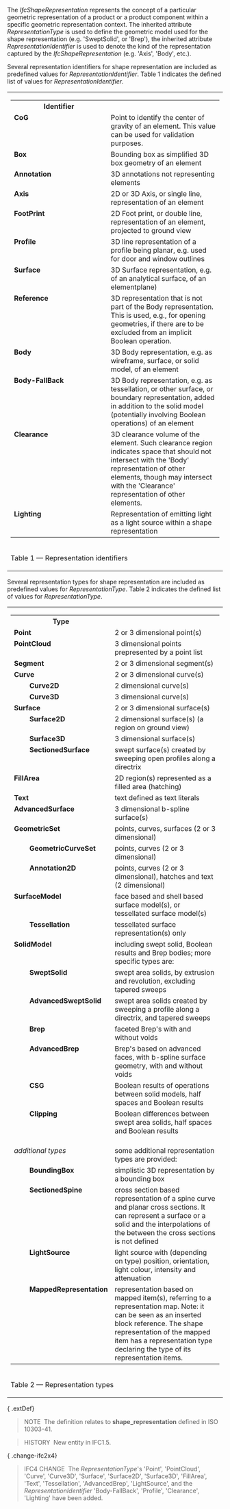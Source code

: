 The _IfcShapeRepresentation_ represents the concept of a particular geometric representation of a product or a product component within a specific geometric representation context. The inherited attribute _RepresentationType_ is used to define the geometric model used for the shape representation (e.g. 'SweptSolid', or 'Brep'), the inherited attribute _RepresentationIdentifier_ is used to denote the kind of the representation captured by the _IfcShapeRepresentation_ (e.g. 'Axis', 'Body', etc.).

Several representation identifiers for shape representation are included as predefined values for _RepresentationIdentifier_. Table 1 indicates the defined list of values for _RepresentationIdentifier_.

<table>
<tr>
<td>
<table class="gridtable">
<tr>
<th>Identifier</th>
<th>&nbsp;</th>
</tr>
<tr>
<td align="left" valign="top" width="210"><b>CoG</b></td>
<td align="left" valign="top">Point to identify the center of gravity of an element. This value can be used for validation purposes.</td>
</tr>
<tr>
<td align="left" valign="top" width="210"><b>Box</b></td>
<td align="left" valign="top">Bounding box as simplified 3D box geometry of an element</td>
</tr>
<tr>
<td align="left" valign="top" width="210"><b>Annotation</b></td>
<td align="left" valign="top">3D annotations not representing elements</td>
</tr>
<tr>
<td align="left" valign="top" width="210"><b>Axis</b></td>
<td align="left" valign="top">2D or 3D Axis, or single line, representation of an element</td>
</tr>
<tr>
<td align="left" valign="top" width="210"><b>FootPrint</b></td>
<td align="left" valign="top">2D Foot print, or double line, representation of an element, projected to ground view</td>
</tr>
<tr>
<td align="left" valign="top" width="210"><b>Profile</b></td>
<td align="left" valign="top">3D line representation of a profile being planar, e.g. used for door and window outlines</td>
</tr>
<tr>
<td align="left" valign="top" width="210"><b>Surface</b></td>
<td align="left" valign="top">3D Surface representation, e.g. of an analytical surface, of an elementplane)</td>
</tr>
<tr>
<td align="left" valign="top" width="210"><b>Reference</b></td>
<td align="left" valign="top">3D representation that is not part of the Body representation. This is used, e.g., for opening geometries, if there are to be excluded from an implicit Boolean operation.</td>
</tr>
<tr>
<td align="left" valign="top" width="210"><b>Body</b></td>
<td align="left" valign="top">3D Body representation, e.g. as wireframe, surface, or solid model, of an element</td>
</tr>
<tr>
<td align="left" valign="top" width="210"><b>Body-FallBack</b></td>
<td align="left" valign="top">3D Body representation, e.g. as tessellation, or other surface, or boundary representation, added in addition to the solid model (potentially involving Boolean operations) of an element</td>
</tr>
<tr>
<td align="left" valign="top" width="210"><b>Clearance</b></td>
<td align="left" valign="top">3D clearance volume of the element. Such clearance region indicates space that should not intersect with the 'Body' representation of other elements, though may intersect with the 'Clearance' representation of other elements.</td>
</tr>
<tr>
<td align="left" valign="top" width="210"><b>Lighting</b></td>
<td align="left" valign="top">Representation of emitting light as a light source within a shape representation</td>
</tr>
</table>
</td>
</tr>
<tr>
<td>
<p class="table">Table 1 &mdash; Representation identifiers</p>
</td>
</tr>
</table>

Several representation types for shape representation are included as predefined values for _RepresentationType_. Table 2 indicates the defined list of values for _RepresentationType_.

<table>
<tr>
<td>
<table class="gridtable">
<tr>
<th colspan="2">Type</th>
<th>&nbsp;</th>
</tr>
<tr>
<td colspan="2" align="left" valign="top" width="20"><b>Point</b></td>
<td align="left" valign="top">2 or 3 dimensional point(s)</td>
</tr>
<tr>
<td colspan="2" align="left" valign="top" width="20"><b>PointCloud</b></td>
<td align="left" valign="top">3 dimensional points prepresented by a point list</td>
</tr>
<tr>
<td colspan="2" align="left" valign="top" width="20"><b>Segment</b></td>
<td align="left" valign="top">2 or 3 dimensional segment(s)</td>
</tr>
<tr>
<td colspan="2" align="left" valign="top" width="20"><b>Curve</b></td>
<td align="left" valign="top">2 or 3 dimensional curve(s)</td>
</tr>
<tr>
<td align="left" valign="top" width="20"></td>
<td align="left" valign="top" width="180"><b>Curve2D</b></td>
<td align="left" valign="top">2 dimensional curve(s)</td>
</tr>
<tr>
<td align="left" valign="top" width="20"></td>
<td align="left" valign="top" width="180"><b>Curve3D</b></td>
<td align="left" valign="top">3 dimensional curve(s)</td>
</tr>
<tr>
<td colspan="2" align="left" valign="top" width="20"><b>Surface</b></td>
<td align="left" valign="top">2 or 3 dimensional surface(s)</td>
</tr>
<tr>
<td align="left" valign="top" width="20"></td>
<td align="left" valign="top" width="180"><b>Surface2D</b></td>
<td align="left" valign="top">2 dimensional surface(s) (a region on ground view)</td>
</tr>
<tr>
<td align="left" valign="top" width="20"></td>
<td align="left" valign="top" width="180"><b>Surface3D</b></td>
<td align="left" valign="top">3 dimensional surface(s)</td>
</tr>
<tr>
<td align="left" valign="top" width="20"></td>
<td align="left" valign="top" width="180"><b>SectionedSurface</b></td>
<td align="left" valign="top">swept surface(s) created by sweeping open profiles along a directrix</td>
</tr>
<tr>
<td colspan="2" align="left" valign="top" width="20"><b>FillArea</b></td>
<td align="left" valign="top">2D region(s) represented as a filled area (hatching)</td>
</tr>
<tr>
<td colspan="2" align="left" valign="top" width="20"><b>Text</b></td>
<td align="left" valign="top">text defined as text literals</td>
</tr>
<tr>
<td colspan="2" align="left" valign="top" width="20">
<b>AdvancedSurface</b></td>
<td>3 dimensional b-spline surface(s)</td>
</tr>
<tr>
<td colspan="2" align="left" valign="top" width="20"><b>GeometricSet</b></td>
<td align="left" valign="top">points, curves, surfaces (2 or 3
dimensional)</td>
</tr>
<tr>
<td align="left" valign="top" width="20"></td>
<td align="left" valign="top" width="180"><b>GeometricCurveSet</b></td>
<td align="left" valign="top">points, curves (2 or 3 dimensional)</td>
</tr>
<tr>
<td align="left" valign="top" width="20"></td>
<td align="left" valign="top" width="180"><b>Annotation2D</b></td>
<td>points, curves (2 or 3 dimensional), hatches and text (2 dimensional)</td>
</tr>
<tr>
<td colspan="2" align="left" valign="top" width="20"><b>SurfaceModel</b></td>
<td align="left" valign="top">face based and shell based surface model(s), or tessellated surface model(s)</td>
</tr>
<tr>
<td align="left" valign="top" width="20"></td>
<td align="left" valign="top" width="180"><b>Tessellation</b></td>
<td align="left" valign="top">tessellated surface representation(s) only</td>
</tr>
<tr>
<td colspan="2" align="left" valign="top" width="20"><b>SolidModel</b></td>
<td align="left" valign="top">including swept solid, Boolean results and Brep bodies; more specific types are:</td>
</tr>
<tr>
<td align="left" valign="top" width="20"></td>
<td align="left" valign="top" width="180"><b>SweptSolid</b></td>
<td align="left" valign="top">swept area solids, by extrusion and revolution, excluding tapered sweeps</td>
</tr>
<tr>
<td align="left" valign="top" width="20"></td>
<td align="left" valign="top" width="180"><b>AdvancedSweptSolid</b></td>
<td align="left" valign="top">swept area solids created by sweeping a profile along a directrix, and tapered sweeps</td>
</tr>
<tr>
<td align="left" valign="top" width="20"></td>
<td align="left" valign="top" width="180"><b>Brep</b></td>
<td align="left" valign="top">faceted Brep's with and without voids</td>
</tr>
<tr>
<td align="left" valign="top" width="20"></td>
<td align="left" valign="top" width="180"><b>AdvancedBrep</b></td>
<td align="left" valign="top">Brep's based on advanced faces, with b-spline surface geometry, with and without voids</td>
</tr>
<tr>
<td align="left" valign="top" width="20"></td>
<td align="left" valign="top" width="180"><b>CSG</b></td>
<td align="left" valign="top">Boolean results of operations between solid models, half spaces and Boolean results</td>
</tr>
<tr>
<td align="left" valign="top" width="20"></td>
<td align="left" valign="top" width="180"><b>Clipping</b></td>
<td align="left" valign="top">Boolean differences between swept area solids, half spaces and Boolean results</td>
</tr>
<tr>
<td colspan="2" align="left" valign="top" width="20"><em><br>
additional types</em></td>
<td align="left" valign="top"><br>
some additional representation types are provided:</td>
</tr>
<tr>
<td align="left" valign="top" width="20"></td>
<td align="left" valign="top" width="180"><b>BoundingBox</b></td>
<td align="left" valign="top">simplistic 3D representation by a bounding box</td>
</tr>
<tr>
<td align="left" valign="top" width="20"></td>
<td align="left" valign="top" width="180"><b>SectionedSpine</b></td>
<td align="left" valign="top">cross section based representation of a spine curve and planar cross sections. It can represent a surface or a solid and the interpolations of the between the cross sections is not defined</td>
</tr>
<tr>
<td align="left" valign="top" width="20"></td>
<td align="left" valign="top" width="180"><b>LightSource</b></td>
<td align="left" valign="top">light source with (depending on type) position, orientation, light colour, intensity and attenuation</td>
</tr>
<tr>
<td align="left" valign="top" width="20"></td>
<td align="left" valign="top" width="180"><b>MappedRepresentation</b></td>
<td align="left" valign="top">representation based on mapped item(s), referring to a representation map. Note: it can be seen as an inserted block reference. The shape representation of the mapped item has a representation type declaring the type of its representation items.</td>
</tr>
</table>
</td>
</tr>
<tr>
<td>
<p class="table">Table 2 &mdash; Representation types</p>
</td>
</tr>
</table>

{ .extDef}
> NOTE&nbsp; The definition relates to **shape_representation** defined in ISO 10303-41.

> HISTORY&nbsp; New entity in IFC1.5.

{ .change-ifc2x4}
> IFC4 CHANGE&nbsp; The _RepresentationType_'s 'Point', 'PointCloud', 'Curve', 'Curve3D', 'Surface', 'Surface2D', 'Surface3D', 'FillArea', 'Text', 'Tessellation', 'AdvancedBrep', 'LightSource', and the _RepresentationIdentifier_ 'Body-FallBack', 'Profile', 'Clearance', 'Lighting' have been added.
